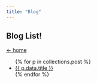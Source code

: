 ```yaml
---
title: "Blog"
---
```


## Blog List!

<a href="/"><- home</a>

<ul>
{% for p in collections.post %}
<li><a href="{{ p.url }}">{{ p.data.title }}</a></li>
{% endfor %}
</ul>